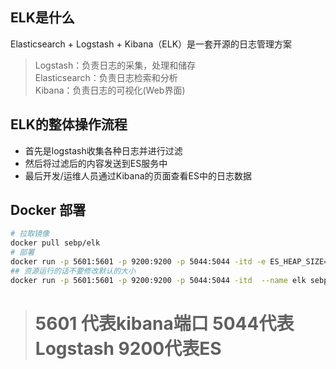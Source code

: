 ## ELK是什么
Elasticsearch + Logstash + Kibana（ELK）是一套开源的日志管理方案
> Logstash：负责日志的采集，处理和储存  
Elasticsearch：负责日志检索和分析  
Kibana：负责日志的可视化(Web界面)


## ELK的整体操作流程
+ 首先是logstash收集各种日志并进行过滤
+ 然后将过滤后的内容发送到ES服务中
+ 最后开发/运维人员通过Kibana的页面查看ES中的日志数据


## Docker 部署

```bash
# 拉取镜像
docker pull sebp/elk  
# 部署
docker run -p 5601:5601 -p 9200:9200 -p 5044:5044 -itd -e ES_HEAP_SIZE="2g" -e LS_HEAP_SIZE="1g" --name elk sebp/elk 
## 资源运行的话不要修改默认的大小
docker run -p 5601:5601 -p 9200:9200 -p 5044:5044 -itd  --name elk sebp/elk 
```
> #  5601 代表kibana端口 5044代表Logstash 9200代表ES

 